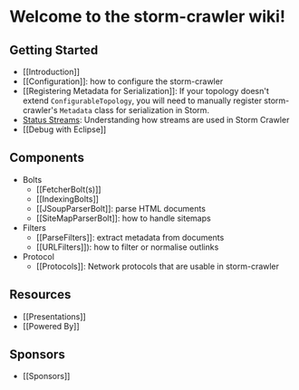 # Welcome to the storm-crawler wiki!

## Getting Started
* [[Introduction]]
* [[Configuration]]: how to configure the storm-crawler
* [[Registering Metadata for Serialization]]: If your topology doesn't extend `ConfigurableTopology`, you will need to manually register storm-crawler's `Metadata` class for serialization in Storm.
* [Status Streams](StatusStream): Understanding how streams are used in Storm Crawler
* [[Debug with Eclipse]]

## Components
* Bolts
  * [[FetcherBolt(s)]]
  * [[IndexingBolts]]
  * [[JSoupParserBolt]]: parse HTML documents
  * [[SiteMapParserBolt]]: how to handle sitemaps
* Filters
  * [[ParseFilters]]: extract metadata from documents
  * [[URLFilters]]): how to filter or normalise outlinks
* Protocol
  * [[Protocols]]: Network protocols that are usable in storm-crawler

## Resources
* [[Presentations]]
* [[Powered By]]

## Sponsors
* [[Sponsors]]
